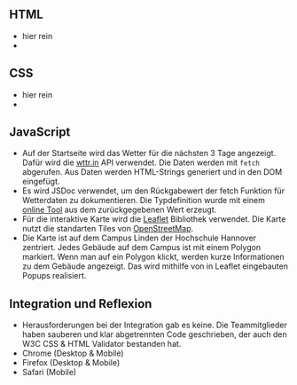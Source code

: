 ## HTML

 - hier rein
 - 

## CSS

 - hier rein
 - 

## JavaScript

 - Auf der Startseite wird das Wetter für die nächsten 3 Tage angezeigt. Dafür wird die [wttr.in](https://github.com/chubin/wttr.in) API verwendet. Die Daten werden mit `fetch` abgerufen. Aus Daten werden HTML-Strings generiert und in den DOM eingefügt.
 - Es wird JSDoc verwendet, um den Rückgabewert der fetch Funktion für Wetterdaten zu dokumentieren. Die Typdefinition wurde mit einem [online Tool](https://transform.tools/json-to-jsdoc) aus dem zurückgegebenen Wert erzeugt.
 - Für die interaktive Karte wird die [Leaflet](https://leafletjs.com/) Bibliothek verwendet. Die Karte nutzt die standarten Tiles von [OpenStreetMap](https://www.openstreetmap.org/).
 - Die Karte ist auf dem Campus Linden der Hochschule Hannover zentriert. Jedes Gebäude auf dem Campus ist mit einem Polygon markiert. Wenn man auf ein Polygon klickt, werden kurze Informationen zu dem Gebäude angezeigt. Das wird mithilfe von in Leaflet eingebauten Popups realisiert.

## Integration und Reflexion

 - Herausforderungen bei der Integration gab es keine. Die Teammitglieder haben sauberen und klar abgetrennten Code geschrieben, der auch den W3C CSS & HTML Validator bestanden hat.
 - Chrome (Desktop & Mobile)
 - Firefox (Desktop & Mobile)
 - Safari (Mobile)
